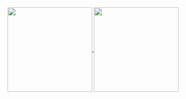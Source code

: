 <a href="https://github.com/dougiesquire">
  <img height=190 align="center" src="https://github-readme-stats.vercel.app/api?username=dougiesquire&show_icons=true&theme=catppuccin_latte" />
</a>
<a href="https://github.com/dougiesquire">
  <img height=190 align="center" src="https://github-readme-stats.vercel.app/api/top-langs?username=dougiesquire&size_weight=0.5&count_weight=0.5&layout=compact&hide=jupyter%20notebook&theme=catppuccin_latte" />
</a>
